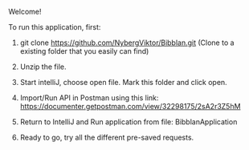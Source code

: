 Welcome!

To run this application, first:

1. git clone https://github.com/NybergViktor/Bibblan.git
   (Clone to a existing folder that you easily can find)

2. Unzip the file.
3. Start intelliJ, choose open file. Mark this folder and click open.
4. Import/Run API in Postman using this link:
   https://documenter.getpostman.com/view/32298175/2sA2r3Z5hM
6. Return to IntelliJ and Run application from file: BibblanApplication
7. Ready to go, try all the different pre-saved requests.

   
